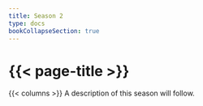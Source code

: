```yaml
---
title: Season 2
type: docs
bookCollapseSection: true
---
```


# {{< page-title >}}

{{< columns >}}
A description of this season will follow.
